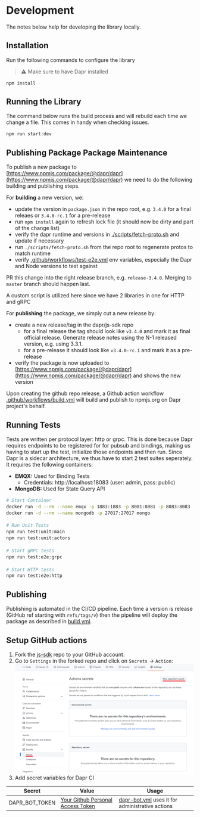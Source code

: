 # Development

The notes below help for developing the library locally.

## Installation

Run the following commands to configure the library

> ⚠ Make sure to have Dapr installed

```bash
npm install
```

## Running the Library

The command below runs the build process and will rebuild each time we change a file. This comes in handy when checking issues.

```bash
npm run start:dev
```

## Publishing Package Package Maintenance

To publish a new package to [https://www.npmjs.com/package/@dapr/dapr](https://www.npmjs.com/package/@dapr/dapr) we need to do the following building and publishing steps.

For **building** a new version, we:
- update the version in `package.json` in the repo root, e.g. `3.4.0` for a final releaes or `3.4.0-rc.1` for a pre-release
- run `npm install` again to refresh lock file (it should now be dirty and part of the change list)
- verify the dapr runtime and versions in [./scripts/fetch-proto.sh](./scripts/fetch-proto.sh) and update if necessary
- run `./scripts/fetch-proto.sh` from the repo root to regenerate protos to match runtime
- verify [.github/workflows/test-e2e.yml](.github/workflows/test-e2e.yml) env variables, especially the Dapr and Node versions to test against

PR this change into the right release branch, e.g. `release-3.4.0`.  Merging to `master` branch should happen last.  

A custom script is utilized here since we have 2 libraries in one for HTTP and gRPC

For **publishing** the package, we simply cut a new release by:
- create a new release/tag in the dapr/js-sdk repo
  - for a final release the tag should look like `v3.4.0` and mark it as final official release.  Generate release notes using the N-1 released version, e.g. using 3.3.1. 
  - for a pre-release it should look like `v3.4.0-rc.1` and mark it as a pre-release
- verify the package is now uploaded to [https://www.npmjs.com/package/@dapr/dapr](https://www.npmjs.com/package/@dapr/dapr) and shows the new version 

Upon creating the github repo release, a Github action workflow [.github/workflows/build.yml](.github/workflows/build.yml) will build and publish to npmjs.org on Dapr project's behalf.  

## Running Tests

Tests are written per protocol layer: http or grpc. This is done because Dapr requires endpoints to be registered for for pubsub and bindings, making us having to start up the test, initialize those endpoints and then run. Since Dapr is a sidecar architecture, we thus have to start 2 test suites seperately. It requires the following containers:

- **EMQX:** Used for Binding Tests
  - Credentials: http://localhost:18083 (user: admin, pass: public)
- **MongoDB:** Used for State Query API

```bash
# Start Container
docker run -d --rm --name emqx -p 1883:1883 -p 8081:8081 -p 8083:8083 -p 8883:8883 -p 8084:8084 -p 18083:18083 emqx/emqx
docker run -d --rm --name mongodb -p 27017:27017 mongo

# Run Unit Tests
npm run test:unit:main
npm run test:unit:actors

# Start gRPC tests
npm run test:e2e:grpc

# Start HTTP tests
npm run test:e2e:http
```

## Publishing

Publishing is automated in the CI/CD pipeline. Each time a version is release (GitHub ref starting with `refs/tags/v`) then the pipeline will deploy the package as described in [build.yml](./.github/workflows/build.yml).

## Setup GitHub actions

1. Fork the [js-sdk](https://github.com/dapr/js-sdk) repo to your GitHub account.
1. Go to `Settings` in the forked repo and click on `Secrets` -> `Action`:
   ![GitHub Settings](./assets/github_setting.png)
1. Add secret variables for Dapr CI

| Secret         | Value                                                                                                                                                | Usage                                                                                                                      |
| -------------- | ---------------------------------------------------------------------------------------------------------------------------------------------------- | -------------------------------------------------------------------------------------------------------------------------- |
| DAPR_BOT_TOKEN | [Your Github Personal Access Token](https://docs.github.com/en/authentication/keeping-your-account-and-data-secure/creating-a-personal-access-token) | [dapr-bot.yml](https://github.com/dapr/js-sdk/blob/main/.github/workflows/dapr-bot.yml) uses it for administrative actions |
